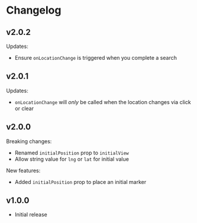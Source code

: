 # Changelog

## v2.0.2

Updates:

- Ensure `onLocationChange` is triggered when you complete a search

## v2.0.1

Updates:

- `onLocationChange` will _only_ be called when the location changes via click or clear

## v2.0.0

Breaking changes:

- Renamed `initialPosition` prop to `initialView`
- Allow string value for `lng` or `lat` for initial value

New features:

- Added `initialPosition` prop to place an initial marker

## v1.0.0

- Initial release